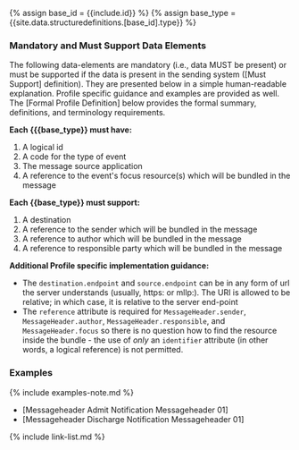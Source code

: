 {% assign base_id = {{include.id}} %}
{% assign base_type = {{site.data.structuredefinitions.[base_id].type}} %}

### Mandatory and Must Support Data Elements

The following data-elements are mandatory (i.e., data MUST be present) or must be supported if the data is present in the sending system ([Must Support] definition). They are presented below in a simple human-readable explanation.  Profile specific guidance and examples are provided as well.  The [Formal Profile Definition] below provides the  formal summary, definitions, and  terminology requirements.

**Each {{{base_type}} must have:**

1. A logical id
1. A code for the type of event
1. The message source application
1. A reference to the event's focus resource(s) which will be bundled in the message

**Each {{base_type}} must support:**

1. A destination
1. A reference to the sender which will be bundled in the message
1. A reference to author which will be bundled in the message
1. A reference to responsible party which will be bundled in the message

**Additional Profile specific implementation guidance:**

- The `destination.endpoint` and `source.endpoint` can be in any form of url the server understands (usually, https: or mllp:). The URI is allowed to be relative; in which case, it is relative to the server end-point
- The `reference` attribute is required for `MessageHeader.sender`, `MessageHeader.author`, `MessageHeader.responsible`, and `MessageHeader.focus` so there is no question how to find the resource inside the bundle - the use of *only* an `identifier` attribute (in other words, a logical reference) is not permitted.

### Examples

{% include examples-note.md %}

- [Messageheader Admit Notification Messageheader 01]
- [Messageheader Discharge Notification Messageheader 01]

{% include link-list.md %}
